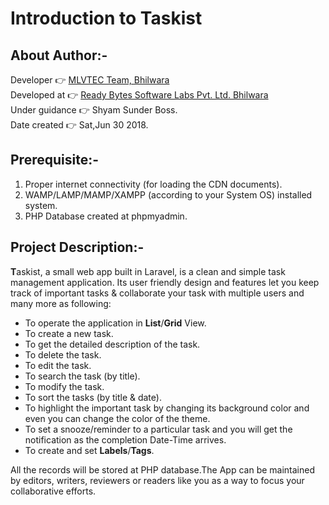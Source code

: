 # Introduction to Taskist
  
  
## About Author:-

Developer	:point_right: [MLVTEC Team, Bhilwara](http://www.mlvti.ac.in/)  
Developed at :point_right: [Ready Bytes Software Labs Pvt. Ltd. Bhilwara](https://readybytes.in/company)    
Under guidance :point_right: Shyam Sunder Boss.  
Date created :point_right: Sat,Jun 30 2018.  

## Prerequisite:-

1. Proper internet connectivity (for loading the CDN documents). 
2. WAMP/LAMP/MAMP/XAMPP (according to your System OS) installed system.
3. PHP Database created at phpmyadmin.

## Project Description:-

**T**askist, a small web app built in Laravel, is a clean and simple task management application. Its user friendly design and features let you keep track of important tasks & collaborate your task with multiple users and many more as following:
 * To operate the application in **List**/**Grid** View. 
 * To create a new task.  
 * To get the detailed description of the task.  
 * To delete the task.  
 * To edit the task.  
 * To search the task (by title).  
 * To modify the task.  
 * To sort the tasks (by title & date).  
 * To highlight the important task by changing its background color and even you can change the color of the theme.  
 * To set a snooze/reminder to a particular task and you will get the notification as the completion Date-Time arrives.  
 * To create and set **Labels**/**Tags**.
 
  
All the records will be stored at PHP database.The App can be maintained by editors, writers, reviewers or readers like you as a way to focus your collaborative efforts.
